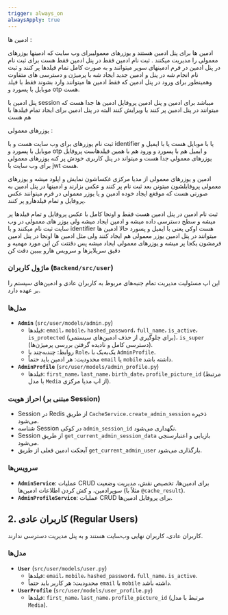 ```yaml
---
trigger: always_on
alwaysApply: true
---
```


ادمین ها :

ادمین ها برای پنل ادمین هستند و یوزرهای معمولیبرای وب سایت که ادمینها یوزرهای معمولی را مدیریت میکنند .
ثبت نام ادمین فقط در پنل ادمین فقط هست برای ثبت نام در پنل ادمین در فرم ادمینهای سوپر میتوانند و به صورت کامل تمام فیلدها پر کنند و ثبت نام انجام شه در پنل و ادمین جدید ایجاد شه با پرمیژن و دسترسی های متفاوت  وهمینطور برای ورود در پنل ادمین که فقط ادمین ها میتوانند وارد بشوند فقط با فیلد موبایل با پسورد و otp هست.

پنل ادمین با session میباشد برای ادمین و پنل ادمین
پروفایل ادمین ها جدا هست که میتوانند در پنل ادمین پر کنند یا ویرایش کنند البته در پنل ادمین برای ایجاد تمام فیلدها با هم هست 

یوزرهای معمولی :

ثبت نام یوزرهای برای وب سایت هست و با identifier یا با موبایل هست یا با ایمیل و موبایل با پسورد و otp و ایمیل هم با پسورد و ورود هم با همین فیلدهاست
پروفایل یوزرهای معمولی جدا هست و میتواند در پنل کاربری خودش پر کنه
یوزرهای معمولی برای وب سایت با jwt  هست.

ادمین و یوزرهای معمولی از مدیا مرکزی غکساشون نمایش و اپلود میشه و یوزرهای معمولی پروفایلشون میتونن بعد ثبت نام پر کنند و عکس بزارند و ادمینها در پنل ادمین به صورتی هست که موقغع ایجاد خوده ادمین و یا یوزر معمولی در فرم میتوانند عکس پروفایل و تمام فیلدهارو پر کنند.

ثبت نام ادمین در پنل ادمین هست فقط و اونجا کامل با عکس پروفایل و تمام فیلدها پر میشه و سطح دسترسی داده میشه و ادمین ایجاد میشه ولی یوزر های معمولی در وب سایت ثبت نام میکنند و با identifier هست اوکی یعنی با ایمیل و پسورد حالا ادمین ها میتوانند در پنل ادمین یوزر معمولی هم ایجاد کنند ولی مثل ادمین ها اونجا در پنل ادمین فرمشون یکجا پر میشه و یوزرهای معمولی ایجاد میشه پس دقتتت کن این مورد مهمیه و دقیق سریلایزها و سرویس هارو بببین دقت کن



### ماژول کاربران (`Backend/src/user`)

این اپ مسئولیت مدیریت تمام جنبه‌های مربوط به کاربران عادی و ادمین‌های سیستم را بر عهده دارد.


### مدل‌ها
- **`Admin`** (`src/user/models/admin.py`)
  - فیلدها: `email`، `mobile`، `hashed_password`، `full_name`، `is_active`، `is_protected` (برای جلوگیری از حذف ادمین‌های سیستمی)، `is_super` (دسترسی کامل و نادیده گرفتن بررسی پرمیژن‌ها).
  - روابط: چندبه‌چند با `Role`، یک‌به‌یک با `AdminProfile`.
  - محدودیت: هر ادمین باید حتماً `email` یا `mobile` داشته باشد.
- **`AdminProfile`** (`src/user/models/admin_profile.py`)
  - فیلدها: `first_name`، `last_name`، `birth_date`، `profile_picture_id` (مرتبط با مدل `Media` از اپ مدیا مرکزی).

### احراز هویت (مبتنی بر Session)
- Session در Redis از طریق `CacheService.create_admin_session` ذخیره می‌شود.
- شناسه Session در کوکی `admin_session_id` نگهداری می‌شود.
- Session از طریق `get_current_admin_session_data` بازیابی و اعتبارسنجی می‌شود.
- آبجکت ادمین فعلی از طریق `get_current_admin_user` بارگذاری می‌شود.

### سرویس‌ها
- **`AdminService`**: عملیات CRUD برای ادمین‌ها، تخصیص نقش، مدیریت وضعیت سوپرادمین، و کش کردن اطلاعات ادمین‌ها (مثلاً با `@cache_result`).
- **`AdminProfileService`**: عملیات CRUD برای پروفایل ادمین‌ها.

## 2. کاربران عادی (Regular Users)

کاربران عادی، کاربران نهایی وب‌سایت هستند و به پنل مدیریت دسترسی ندارند.

### مدل‌ها
- **`User`** (`src/user/models/user.py`)
  - فیلدها: `email`، `mobile`، `hashed_password`، `full_name`، `is_active`.
  - محدودیت: هر کاربر باید حتماً `email` یا `mobile` داشته باشد.
- **`UserProfile`** (`src/user/models/user_profile.py`)
  - فیلدها: `first_name`، `last_name`، `profile_picture_id` (مرتبط با مدل `Media`).





